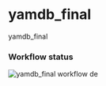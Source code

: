 # yamdb_final
yamdb_final 

### Workflow status
![yamdb_final workflow](https://github.com/feyaschuk/yamdb_final/actions/workflows/yamdb_workflow.yaml/badge.svg)
de
